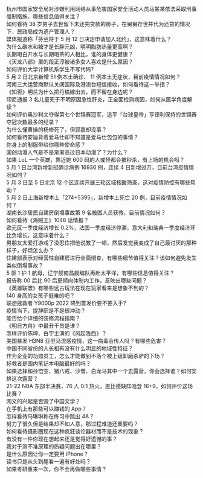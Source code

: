 杭州市国家安全局对涉嫌利用网络从事危害国家安全活动人员马某某依法采取刑事强制措施，哪些信息值得关注？  
如何看待 38 岁男子去世留下未还完贷款的房子，在舅舅存世并代为还贷的情况下，民政局成为遗产管理人？  
媒体报道称「芬兰将于 5 月 12 日决定申请加入北约」，这意味着什么？  
为什么碳水和糖才是长胖元凶，明明脂肪热量更高啊？  
长期喝白开水与长期喝茶的人相比，谁的身体更健康？  
《天龙八部》里的段正淳被诸多女人喜欢是什么原因？  
如何评价大学计算机系学生不写代码?  
5 月 2 日北京新增 51 例本土确诊、 11 例本土无症状，目前疫情情况如何？  
河南三大运营商默认关闭国际及港澳台短信接收，如何看待这一举措？  
《知否》明兰为什么把丹橘嫁出去，而不留在身边呢？  
印尼通报 3 名儿童死于不明原因急性肝炎，正全面检测病因，如何从医学角度解读？  
如何评价奥沙利文夺得第七个世锦赛冠军，追平「台球皇帝」亨德利保持的世锦赛夺冠次数最多的纪录？  
为什么懂曹操的杨修死了，但郭嘉却没事？  
如何看待安迪背着爱马仕却不知道是爱马仕包包的事情？  
你身上的制服带给你哪些使命感？  
国创动漫人气是不是渐渐高过日本动漫了？为什么？  
如果 LoL 一个英雄，靠近她 600 码的人或怪都会被秒杀，有上场的机会吗？  
5 月 1 日台湾新增新冠确诊病例 16936 例，连续 4 日新增过万，目前台湾疫情情况如何？  
5 月 3 日至 5 日北京 12 个区连续开展三轮区域核酸筛查，这对疫情防控有哪些帮助？  
5 月 2 日上海新增本土「274+5395」，新增本土死亡 20 例，目前疫情情况如何？  
湖南长沙居民自建房倒塌事故第 9 名被困人员获救，目前情况如何？  
如何看待《海贼王》1048 话情报？  
欧元区一季度经济增长 0.2%，法国一季度经济停滞，意大利和瑞典一季度经济环比负增长，这意味着什么？  
男朋友太爱打游戏了没忍住把他说教了一顿，然后发觉我变成了自己最讨厌的那种样子，好烦怎么办？  
住建部表示对经营性自建房进行全面彻查，有哪些细节值得关注？该如何避免发生类似倒塌事故？  
5 驱 1 护 1 航母，辽宁舰南昌舰编队再赴太平洋，有哪些信息值得关注？  
报告称 00 后比 90 后更倾向体制内工作，反映出哪些问题？  
《英雄联盟》有哪些远古玩法在现在玩家看来是想象不到的？  
140 身高的女孩子挺难的吧？  
联想拯救者 Y9000p 2022 降到首发价要不要入手?  
疫情当下，提辞职是不是很冲动？  
能否给个详细的装修流程指南？  
《明日方舟》中最丑干员是谁？  
怎样评价陈坤、白宇主演的《风起陇西》？  
美国暴发 H3N8 亚型马流感疫情，这一病毒会传人吗？有哪些危害？  
中国不同省份的人长相有没有什么明显的地域性特征？  
作为企业的功勋员工，怎么才能做到不落个被上级卸磨杀驴的下场？  
拯救者是国内笔记本电脑最好的吗？  
如果选择和孙悟空、猪八戒、沙僧、白龙马其中一个去露营，你会选择谁？如何安排这次露营？  
21-22 NBA 东部半决赛，76 人 0:1 热火，恩比德缺阵哈登 16+9，如何评价这场比赛？  
网文的兴起是否毁了中国文学？  
在手机上有那些可以赚钱的 App？  
怎样看待马琳琳称在练习中跳出 4A？  
努力了很久但是结果却不如人意，那过程难道还重要吗？  
如何看待摄影圈现在这种疯狂谈论器材而不是技术的现象？  
有没有一件你现在想起来还是觉得好遗憾的事？  
我对于测不准原理的质疑问题出在哪里？  
是什么原因让你一定要用 iPhone？  
读书只是从头到尾看一遍有好处吗？  
如果考研重来一次，你不会再做哪些事情？  

